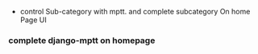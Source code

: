 * control Sub-category with mptt. and complete subcategory On home Page UI


### complete django-mptt on homepage
